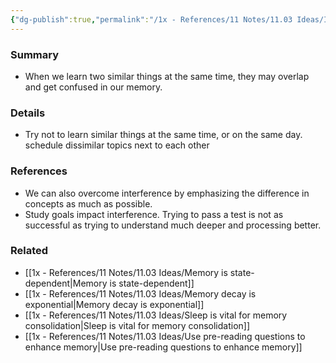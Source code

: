```yaml
---
{"dg-publish":true,"permalink":"/1x - References/11 Notes/11.03 Ideas/Interference effect on memory/","title":"Interference effect on memory","created":"2023-04-23T21:17:54.000+03:00","updated":"2024-02-14T20:18:29.334+03:00"}
---
```



### Summary
- When we learn two similar things at the same time, they may overlap and get confused in our memory.

### Details
- Try not to learn similar things at the same time, or on the same day. schedule dissimilar topics next to each other

### References
- We can also overcome interference by emphasizing the difference in concepts as much as possible.
- Study goals impact interference. Trying to pass a test is not as successful as trying to understand much deeper and processing better.

### Related
- [[1x - References/11 Notes/11.03 Ideas/Memory is state-dependent\|Memory is state-dependent]]
- [[1x - References/11 Notes/11.03 Ideas/Memory decay is exponential\|Memory decay is exponential]]
- [[1x - References/11 Notes/11.03 Ideas/Sleep is vital for memory consolidation\|Sleep is vital for memory consolidation]]
- [[1x - References/11 Notes/11.03 Ideas/Use pre-reading questions to enhance memory\|Use pre-reading questions to enhance memory]]